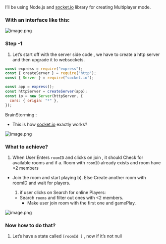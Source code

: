 I’ll be using Node.js and [socket.io](http://socket.io) library for creating Multiplayer mode.

### With an interface like this:

![image.png](https://prod-files-secure.s3.us-west-2.amazonaws.com/5b545790-3834-4120-b4d3-1bd8e5c98048/2c514b6b-be9d-4d2f-8fd5-d827ade9f86f/image.png)

### Step -1

1. Let’s start off with the server side code , we have to create a  http server and then upgrade it to websockets. 

```jsx
const express = require("express");
const { createServer } = require("http");
const { Server } = require("socket.io");

const app = express();
const httpServer = createServer(app);
const io = new Server(httpServer, {
  cors: { origin: "*" },
});
```

BrainStorming :

- This is how [socket.io](http://socket.io) exactly works?

![image.png](https://prod-files-secure.s3.us-west-2.amazonaws.com/5b545790-3834-4120-b4d3-1bd8e5c98048/bd5e12b0-344b-41b9-bdd9-ab5e73314fba/image.png)

### What to achieve?

1. When User Enters `roomID` and clicks on join , it should 
Check for available rooms and if
a. Room with `roomID` already exists and room have <2 members 
- Join the room and start playing
b).  Else Create another room with roomID and wait for players.

    1. if user clicks on Search for online Players: 
     - Search `rooms`  and filter out ones with <2 members.
        - Make user join room with the first one and gamePlay.

![image.png](https://prod-files-secure.s3.us-west-2.amazonaws.com/5b545790-3834-4120-b4d3-1bd8e5c98048/2b295738-2a74-40a0-b289-a2c6f56c81af/image.png)

### Now how to do that?

1. Let’s have a state called `[roomId ]` , now if it’s not null